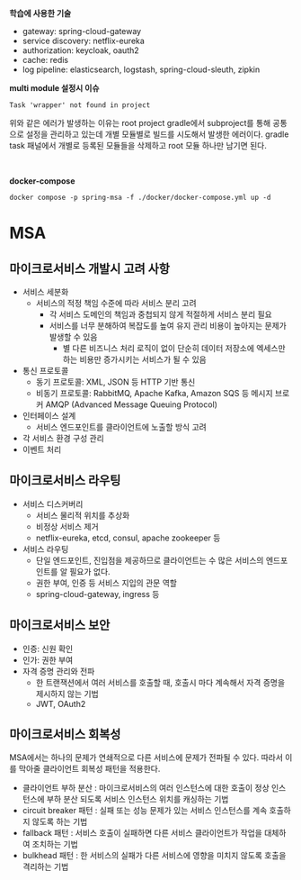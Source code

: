 **학습에 사용한 기술**
- gateway: spring-cloud-gateway
- service discovery: netflix-eureka
- authorization: keycloak, oauth2
- cache: redis
- log pipeline: elasticsearch, logstash, spring-cloud-sleuth, zipkin

**multi module 설정시 이슈**
```
Task 'wrapper' not found in project
```
위와 같은 에러가 발생하는 이유는 root project gradle에서 subproject를 통해 공통으로 설정을 관리하고 있는데 개별 모듈별로 빌드를 시도해서 발생한 에러이다.
gradle task 패널에서 개별로 등록된 모듈들을 삭제하고 root 모듈 하나만 남기면 된다.

<br/>

**docker-compose**
```
docker compose -p spring-msa -f ./docker/docker-compose.yml up -d
```

# MSA

## 마이크로서비스 개발시 고려 사항

- 서비스 세분화
  - 서비스의 적정 책임 수준에 따라 서비스 분리 고려
    - 각 서비스 도메인의 책임과 중첩되지 않게 적절하게 서비스 분리 필요
    - 서비스를 너무 분해하여 복잡도를 높여 유지 관리 비용이 높아지는 문제가 발생할 수 있음
      - 별 다른 비즈니스 처리 로직이 없이 단순히 데이터 저장소에 엑세스만 하는 비용만 증가시키는 서비스가 될 수 있음
- 통신 프로토콜
  - 동기 프로토콜: XML, JSON 등 HTTP 기반 통신
  - 비동기 프로토콜: RabbitMQ, Apache Kafka, Amazon SQS 등 메시지 브로커 AMQP (Advanced Message Queuing Protocol)
- 인터페이스 설계
  - 서비스 엔드포인트를 클라이언트에 노출할 방식 고려
- 각 서비스 환경 구성 관리
- 이벤트 처리

## 마이크로서비스 라우팅
- 서비스 디스커버리
  - 서비스 물리적 위치를 추상화
  - 비정상 서비스 제거
  - netflix-eureka, etcd, consul, apache zookeeper 등
- 서비스 라우팅
  - 단일 엔드포인트, 진입점을 제공하므로 클라이언트는 수 많은 서비스의 엔드포인트를 알 필요가 없다.
  - 권한 부여, 인증 등 서비스 지입의 관문 역할
  - spring-cloud-gateway, ingress 등

## 마이크로서비스 보안
- 인증: 신원 확인
- 인가: 권한 부여
- 자격 증명 관리와 전파
  - 한 트랜잭션에서 여러 서비스를 호출할 때, 호출시 마다 계속해서 자격 증명을 제시하지 않는 기법
  - JWT, OAuth2

## 마이크로서비스 회복성

MSA에서는 하나의 문제가 연쇄적으로 다른 서비스에 문제가 전파될 수 있다. 따라서 이를 막아줄 클라이언트 회복성 패턴을 적용한다.

- 클라이언트 부하 분산 : 마이크로서비스의 여러 인스턴스에 대한 호출이 정상 인스턴스에 부하 분산 되도록 서비스 인스턴스 위치를 캐싱하는 기법
- circuit breaker 패턴 : 실패 또는 성능 문제가 있는 서비스 인스턴스를 계속 호출하지 않도록 하는 기법
- fallback 패턴 : 서비스 호출이 실패하면 다른 서비스 클라이언트가 작업을 대체하여 조치하는 기법
- bulkhead 패턴 : 한 서비스의 실패가 다른 서비스에 영향을 미치지 않도록 호출을 격리하는 기법